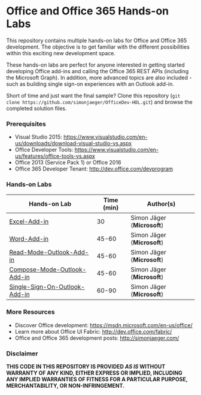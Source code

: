 # Office and Office 365 Hands-on Labs #

This repository contains multiple hands-on labs for Office and Office 365 development. The objective is to get familiar with the different possibilities within this exciting new development space.

These hands-on labs are perfect for anyone interested in getting started developing Office add-ins and calling the Office 365 REST APIs (including the Microsoft Graph). In addition, more advanced topics are also included - such as building single sign-on experiences with an Outlook add-in.

Short of time and just want the final sample? Clone this repository (```git clone https://github.com/simonjaeger/OfficeDev-HOL.git```) and browse the completed solution files.  

### Prerequisites ###
- Visual Studio 2015: <https://www.visualstudio.com/en-us/downloads/download-visual-studio-vs.aspx>
- Office Developer Tools: <https://www.visualstudio.com/en-us/features/office-tools-vs.aspx>
- Office 2013 (Service Pack 1) or Office 2016
- Office 365 Developer Tenant: <http://dev.office.com/devprogram>

### Hands-on Labs ###
Hands-on Lab | Time (min) | Author(s)
---------|----------|----------
[Excel-Add-in](https://github.com/simonjaeger/OfficeDev-HOL/tree/master/Excel-Add-in) | 30 |Simon Jäger (**Microsoft**)
[Word-Add-in](https://github.com/simonjaeger/OfficeDev-HOL/tree/master/Word-Add-in) | 45-60 |Simon Jäger (**Microsoft**)
[Read-Mode-Outlook-Add-in](https://github.com/simonjaeger/OfficeDev-HOL/tree/master/Read-Mode-Outlook-Add-in) | 45-60 |Simon Jäger (**Microsoft**)
[Compose-Mode-Outlook-Add-in](https://github.com/simonjaeger/OfficeDev-HOL/tree/master/Compose-Mode-Outlook-Add-in) | 45-60 |Simon Jäger (**Microsoft**)
[Single-Sign-On-Outlook-Add-in](https://github.com/simonjaeger/OfficeDev-HOL/tree/master/Single-Sign-On-Outlook-Add-in) | 60-90 |Simon Jäger (**Microsoft**)

### More Resources ###
- Discover Office development: <https://msdn.microsoft.com/en-us/office/>
- Learn more about Office UI Fabric: <http://dev.office.com/fabric/>
- Office and Office 365 development posts: <http://simonjaeger.com/>

### Disclaimer ###
**THIS CODE IN THIS REPOSITORY IS PROVIDED *AS IS* WITHOUT WARRANTY OF ANY KIND, EITHER EXPRESS OR IMPLIED, INCLUDING ANY IMPLIED WARRANTIES OF FITNESS FOR A PARTICULAR PURPOSE, MERCHANTABILITY, OR NON-INFRINGEMENT.**


